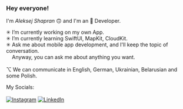 ### <b>Hey everyone!</b><br>
I'm <i>Aleksej Shapran</i> 🙃 and I'm an  Developer.<br>

✳︎ I’m currently working on my own App.<br>
✳︎ I’m currently learning SwiftUI, MapKit, CloudKit.<br>
✳︎ Ask me about mobile app development, and I'll keep the topic of conversation.<br>
&nbsp;&nbsp;&nbsp;&nbsp;Anyway, you can ask me about anything you want.<br>
<br>
⌥ We can communicate in English, German, Ukrainian, Belarusian and some Polish.<br>

My Socials:<br>
<br>
[![Instagram](https://img.shields.io/badge/Instagram-%23E4405F.svg?logo=Instagram&logoColor=white)](https://instagram.com/lepranby) [![LinkedIn](https://img.shields.io/badge/LinkedIn-%230077B5.svg?logo=linkedin&logoColor=white)](https://linkedin.com/in/lepranby) <br>
